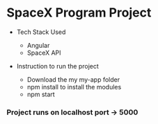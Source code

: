 # SpaceX Program Project

* Tech Stack Used
  * Angular
  * SpaceX API
  
* Instruction to run the project
  * Download the my my-app folder
  * npm install to install the modules
  * npm start
 
### Project runs on localhost port -> 5000


